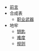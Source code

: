 <!-- _sidebar.md -->

* [前言](README.md)
* 合成表
    * [职业武器](/class/MMOWEAPON.md)
* 地牢
    * [钥匙](/dungeon/DUNGEON.md)
    * [难度](/dungeon/dungeon-difficulty.md)
    * [规则](/dungeon/dungeon-rule.md)
